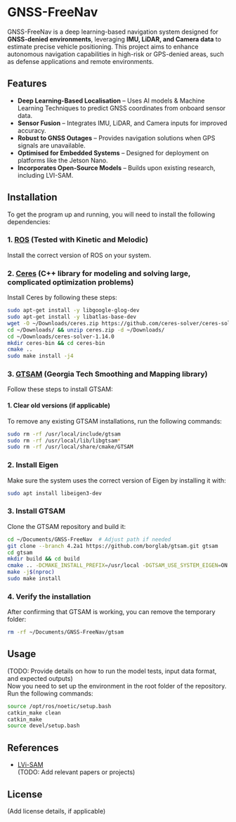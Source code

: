# GNSS-FreeNav  

GNSS-FreeNav is a deep learning-based navigation system designed for **GNSS-denied environments**, leveraging **IMU, LiDAR, and Camera data** to estimate precise vehicle positioning. This project aims to enhance autonomous navigation capabilities in high-risk or GPS-denied areas, such as defense applications and remote environments.  


## Features  
- **Deep Learning-Based Localisation** – Uses AI models & Machine Learning Techniques to predict GNSS coordinates from onboard sensor data.  
- **Sensor Fusion** – Integrates IMU, LiDAR, and Camera inputs for improved accuracy.  
- **Robust to GNSS Outages** – Provides navigation solutions when GPS signals are unavailable.  
- **Optimised for Embedded Systems** – Designed for deployment on platforms like the Jetson Nano.  
- **Incorporates Open-Source Models** – Builds upon existing research, including LVI-SAM.  


## Installation  
To get the program up and running, you will need to install the following dependencies:

### 1. [ROS](http://wiki.ros.org/ROS/Installation) (Tested with Kinetic and Melodic)
   Install the correct version of ROS on your system.

### 2. [Ceres](http://ceres-solver.org/installation.html) (C++ library for modeling and solving large, complicated optimization problems)
   Install Ceres by following these steps:
   ```bash
   sudo apt-get install -y libgoogle-glog-dev
   sudo apt-get install -y libatlas-base-dev
   wget -O ~/Downloads/ceres.zip https://github.com/ceres-solver/ceres-solver/archive/1.14.0.zip
   cd ~/Downloads/ && unzip ceres.zip -d ~/Downloads/
   cd ~/Downloads/ceres-solver-1.14.0
   mkdir ceres-bin && cd ceres-bin
   cmake ..
   sudo make install -j4 
   ```

### 3. [GTSAM](https://gtsam.org/get_started/) (Georgia Tech Smoothing and Mapping library)
Follow these steps to install GTSAM:
   #### 1. Clear old versions (if applicable)
   To remove any existing GTSAM installations, run the following commands:
   ```bash
   sudo rm -rf /usr/local/include/gtsam
   sudo rm -rf /usr/local/lib/libgtsam*
   sudo rm -rf /usr/local/share/cmake/GTSAM
   ```

   ### 2. Install Eigen
   Make sure the system uses the correct version of Eigen by installing it with:
   ```bash
   sudo apt install libeigen3-dev
   ```

   ### 3. Install GTSAM
   Clone the GTSAM repository and build it:
   ```bash
   cd ~/Documents/GNSS-FreeNav  # Adjust path if needed
   git clone --branch 4.2a1 https://github.com/borglab/gtsam.git gtsam
   cd gtsam
   mkdir build && cd build
   cmake .. -DCMAKE_INSTALL_PREFIX=/usr/local -DGTSAM_USE_SYSTEM_EIGEN=ON
   make -j$(nproc)
   sudo make install
   ```

   ### 4. Verify the installation
   After confirming that GTSAM is working, you can remove the temporary folder:
   ```bash
   rm -rf ~/Documents/GNSS-FreeNav/gtsam
   ```


## Usage  
(TODO: Provide details on how to run the model tests, input data format, and expected outputs)  
   Now you need to set up the environment in the root folder of the repository. Run the following commands:
   ```bash
   source /opt/ros/noetic/setup.bash
   catkin_make clean
   catkin_make
   source devel/setup.bash
   ```





## References  
- [LVi-SAM](https://github.com/TixiaoShan/LVI-SAM)  
(TODO: Add relevant papers or projects)  

## License  
(Add license details, if applicable)